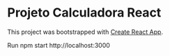 # Projeto Calculadora React

This project was bootstrapped with 
[Create React App](https://github.com/facebook/create-react-app).

Run
npm start 
http://localhost:3000
